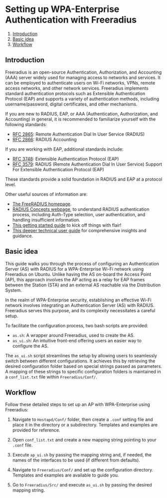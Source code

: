 # Setting up WPA-Enterprise Authentication with Freeradius

1. [Introduction](#introduction)
2. [Basic idea](#basic-idea)
3. [Workflow](#workflow)

## Introduction

Freeradius is an open-source Authentication, Authorization, and Accounting (AAA) server widely used for managing access to networks and services.
It can be employed to authenticate users on Wi-Fi networks, VPNs, remote access networks, and other network services.
Freeradius implements standard authentication protocols such as Extensible Authentication Protocol (EAP) and supports
a variety of authentication methods, including username/password, digital certificates, and other mechanisms.

If you are new to RADIUS, EAP, or AAA (Authentication, Authorization, and Accounting) in general, it is recommended to familiarize yourself with the following standards:

- [RFC 2865](https://datatracker.ietf.org/doc/html/rfc2865): Remote Authentication Dial In User Service (RADIUS)
- [RFC 2866](https://datatracker.ietf.org/doc/html/rfc2866): RADIUS Accounting

If you are working with EAP, additional standards include:

- [RFC 3748](https://datatracker.ietf.org/doc/html/rfc3748): Extensible Authentication Protocol (EAP)
- [RFC 3579](https://datatracker.ietf.org/doc/html/rfc3579): RADIUS (Remote Authentication Dial In User Service) Support For Extensible Authentication Protocol (EAP)

These standards provide a solid foundation in RADIUS and EAP at a protocol level.

Other useful sources of information are:

- [The FreeRADIUS homepage](https://wiki.freeradius.org/Home).
- [RADIUS Concepts webpage](https://wiki.freeradius.org/guide/Concepts), to understand RADIUS authentication process, including Auth-Type selection, user authentication, and handling insufficient information.
- [This getting started guide](https://wiki.freeradius.org/guide/Getting-Started) to kick off things with flair!
- [This deeper technical user guide](https://networkradius.com/doc/FreeRADIUS%20Technical%20Guide.pdf)  for comprehensive insights and guidance.

## Basic idea

This guide walks you through the process of configuring an Authentication Server (AS) with RADIUS for a WPA-Enterprise Wi-Fi network using Freeradius on Ubuntu. Unlike having the AS on-board the Access Point (AP), this approach involves the AP acting as a relay for EAP frames between the Station (STA) and an external AS reachable via the Distribution System.

In the realm of WPA-Enterprise security, establishing an effective Wi-Fi network involves integrating an Authentication Server (AS) with RADIUS. Freeradius serves this purpose, and its complexity necessitates a careful setup.

To facilitate the configuration process, two bash scripts are provided:

- `as.sh`: A wrapper around Freeradius, used to create the AS.
- `as_ui.sh`: An intuitive front-end offering users an easier way to configure the AS.

The `as_ui.sh` script streamlines the setup by allowing users to seamlessly switch between different configurations. It achieves this by retrieving the desired configuration folder based on special strings passed as parameters. A mapping of these strings to specific configuration folders is maintained in a `conf_list.txt` file within `Freeradius/Conf/`.

## Workflow

Follow these detailed steps to set up an AP with WPA-Enterprise using Freeradius:

1. Navigate to `Hostapd/Conf/` folder, then create a `.conf` setting file and place it in the directory or a subdirectory. Templates and examples are provided for reference.

2. Open `conf_list.txt` and create a new mapping string pointing to your `.conf` file.

3. Execute `ap_ui.sh` by passing the mapping string and, if needed, the names of the interfaces to be used (if different from defaults).

4. Navigate to `Freeradius/Conf/` and set up the configuration directory. Templates and examples are available to guide you.

5. Go to `Freeradius/Src/` and execute `as_ui.sh` by passing the desired mapping string.
